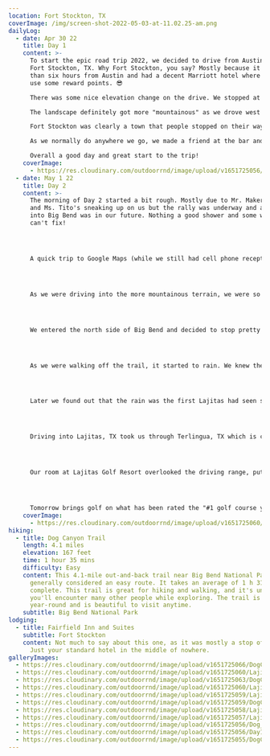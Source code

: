 ```yaml
---
location: Fort Stockton, TX
coverImage: /img/screen-shot-2022-05-03-at-11.02.25-am.png
dailyLog:
  - date: Apr 30 22
    title: Day 1
    content: >-
      To start the epic road trip 2022, we decided to drive from Austin, TX to
      Fort Stockton, TX. Why Fort Stockton, you say? Mostly because it was less
      than six hours from Austin and had a decent Marriott hotel where we can
      use some reward points. 😎

      There was some nice elevation change on the drive. We stopped at a "picnic area" that may have had the best views we've ever seen...from a picnic area at least (see gallery).

      The landscape definitely got more "mountainous" as we drove west but nothing like what we were about to experience in Big Bend. We affectionately named the mesas along the way based on their shapes. The Mesas at Nipple Mountain was the best we had that day.

      Fort Stockton was clearly a town that people stopped on their way to another place, but we happened to choose the best of the 4 hotels along the hotel strip in northwest Fort Stockton. Great location based on proximity to best food in town (McDonalds) and the best bar in town (our little bar in the Fairfield Inn and Suites).

      As we normally do anywhere we go, we made a friend at the bar and chatted for several hours over drinks. Jake Jacobsen (if that is your real name 🧐) we appreciate the good company at the bar and the invite to play golf in Phoenix on our way through, we may still take you up on that and look forward to you following along on the trip!

      Overall a good day and great start to the trip!
    coverImage:
      - https://res.cloudinary.com/outdoorrnd/image/upload/v1651725056/Day1.PicnicArea_wxif5e.jpg
  - date: May 1 22
    title: Day 2
    content: >-
      The morning of Day 2 started a bit rough. Mostly due to Mr. Maker's Mark
      and Ms. Tito's sneaking up on us but the rally was underway and a trip
      into Big Bend was in our future. Nothing a good shower and some water
      can't fix!




      A quick trip to Google Maps (while we still had cell phone reception) showed us a route to our destination through the north side of Big Bend National Park. The extra 30 minutes of drive time was WELL worth the trip.




      As we were driving into the more mountainous terrain, we were so amazed that we were still in Texas. Needless to say we have a bunch of really terrible pictures of mountains in the distance that looked really cool while you were driving through but didn't really look that cool when you took the photo. We'll save you from those and only post some of the best we've got.




      We entered the north side of Big Bend and decided to stop pretty immediately to do a hike at Dog Canyon Trail. The trail was supposed to be an easy 3.8 mile round trip hike along a pretty flat route. We turned it into nearly 6 miles with a couple of climbs out of the dry river bed to check out a cave and some massive rock walls. Looking back, the excitement clearly got to us in the beginning, but we don't regret it for a second. Fittingly, we dedicated the hike on Dog Canyon Trail to Bentley.




      As we were walking off the trail, it started to rain. We knew there were some afternoon storms that could get heavy but the hike wasn't bad so we weren't too worried. We stopped at Panther Junction Visitor Center on our way out of the park and grabbed and map and drove west to get to Lajitas Golf Resort, where we'd be staying for the next three nights.




      Later we found out that the rain was the first Lajitas had seen since September of 2021 (so like first rain in 8 months) and the little storm wasn't just a little storm. There were tornados just north of where we had stayed the night before and massive thunderstorms in Lajiitas before we arrived. We were viewing the storms from the mountains while we were driving out of Big Bend so we got doubly lucky to see the views and avoid any big storms.




      Driving into Lajitas, TX took us through Terlingua, TX which is considered an old ghost town. It was a very interesting place to drive through though not one that made us really want to stop or stay. We bet the Long Draw Pizza that we passed along the way was a quality place to stop though we didn't happen to get around to that.




      Our room at Lajitas Golf Resort overlooked the driving range, putting green and some amazing mountains (see gallery for some sunset photos 🤓). We played a little putt putt of our own on the putting green during sunset and went and ate at the (woefully understaffed) bar and restaurant. Nonetheless, the food was decent and much needed after a long day of driving and exploring.




      Tomorrow brings golf on what has been rated the "#1 golf course you can play" in Texas for the last 7 years. Based on the driving range views, it's going to be quite the round.
    coverImage:
      - https://res.cloudinary.com/outdoorrnd/image/upload/v1651725060/Lajitas.1_issr2i.jpg
hiking:
  - title: Dog Canyon Trail
    length: 4.1 miles
    elevation: 167 feet
    time: 1 hour 35 mins
    difficulty: Easy
    content: This 4.1-mile out-and-back trail near Big Bend National Park, Texas is
      generally considered an easy route. It takes an average of 1 h 31 min to
      complete. This trail is great for hiking and walking, and it's unlikely
      you'll encounter many other people while exploring. The trail is open
      year-round and is beautiful to visit anytime.
    subtitle: Big Bend National Park
lodging:
  - title: Fairfield Inn and Suites
    subtitle: Fort Stockton
    content: Not much to say about this one, as it was mostly a stop of convenience.
      Just your standard hotel in the middle of nowhere.
galleryImages:
  - https://res.cloudinary.com/outdoorrnd/image/upload/v1651725066/DogCanyon.5_ujmexa.jpg
  - https://res.cloudinary.com/outdoorrnd/image/upload/v1651725060/Lajitas.5_ipzzmf.jpg
  - https://res.cloudinary.com/outdoorrnd/image/upload/v1651725063/DogCanyon.3_axqtr0.jpg
  - https://res.cloudinary.com/outdoorrnd/image/upload/v1651725060/Lajitas.1_issr2i.jpg
  - https://res.cloudinary.com/outdoorrnd/image/upload/v1651725059/Lajitas.2_fdrv65.jpg
  - https://res.cloudinary.com/outdoorrnd/image/upload/v1651725059/DogCanyon.2_bv5pmf.jpg
  - https://res.cloudinary.com/outdoorrnd/image/upload/v1651725058/Lajitas.3_ql3bly.jpg
  - https://res.cloudinary.com/outdoorrnd/image/upload/v1651725057/Lajitas.4_cx4wks.jpg
  - https://res.cloudinary.com/outdoorrnd/image/upload/v1651725056/Dog_Canyon.4_lxzusb.jpg
  - https://res.cloudinary.com/outdoorrnd/image/upload/v1651725056/Day1.PicnicArea_wxif5e.jpg
  - https://res.cloudinary.com/outdoorrnd/image/upload/v1651725055/DogCanyon.1_bwvinn.jpg
---
```

